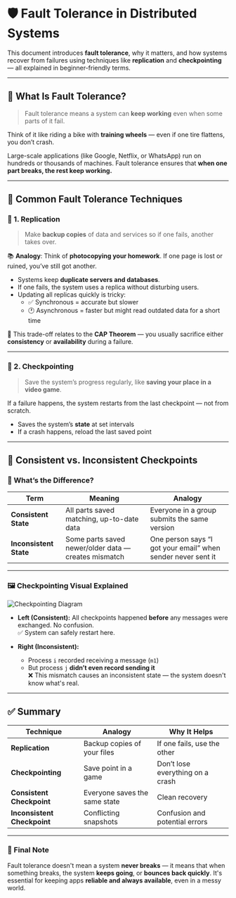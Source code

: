 # 🛡️ Fault Tolerance in Distributed Systems

This document introduces **fault tolerance**, why it matters, and how systems recover from failures using techniques like **replication** and **checkpointing** — all explained in beginner-friendly terms.

---

## 🤔 What Is Fault Tolerance?

> Fault tolerance means a system can **keep working** even when some parts of it fail.

Think of it like riding a bike with **training wheels** — even if one tire flattens, you don’t crash.

Large-scale applications (like Google, Netflix, or WhatsApp) run on hundreds or thousands of machines. Fault tolerance ensures that **when one part breaks, the rest keep working.**

---

## 🧰 Common Fault Tolerance Techniques

### 🔁 1. Replication

> Make **backup copies** of data and services so if one fails, another takes over.

📚 **Analogy**: Think of **photocopying your homework**. If one page is lost or ruined, you’ve still got another.

- Systems keep **duplicate servers and databases**.
- If one fails, the system uses a replica without disturbing users.
- Updating all replicas quickly is tricky:
  - ✅ Synchronous = accurate but slower
  - 🕐 Asynchronous = faster but might read outdated data for a short time

🎯 This trade-off relates to the **CAP Theorem** — you usually sacrifice either **consistency** or **availability** during a failure.

---

### 💾 2. Checkpointing

> Save the system’s progress regularly, like **saving your place in a video game**.

If a failure happens, the system restarts from the last checkpoint — not from scratch.

- Saves the system’s **state** at set intervals
- If a crash happens, reload the last saved point

---

## 🔄 Consistent vs. Inconsistent Checkpoints

### 🧠 What’s the Difference?

| Term                  | Meaning                                                  | Analogy                                       |
|-----------------------|----------------------------------------------------------|-----------------------------------------------|
| **Consistent State**  | All parts saved matching, up-to-date data                | Everyone in a group submits the same version  |
| **Inconsistent State**| Some parts saved newer/older data — creates mismatch     | One person says “I got your email” when sender never sent it |

---

### 🖼️ Checkpointing Visual Explained

![Checkpointing Diagram](path-to-your-image.png)

- **Left (Consistent):** All checkpoints happened **before** any messages were exchanged. No confusion.  
  ✅ System can safely restart here.

- **Right (Inconsistent):**  
  - Process `i` recorded receiving a message (`m1`)  
  - But process `j` **didn’t even record sending it**  
  ❌ This mismatch causes an inconsistent state — the system doesn't know what's real.

---

## ✅ Summary

| Technique         | Analogy                         | Why It Helps                    |
|------------------|----------------------------------|----------------------------------|
| **Replication**     | Backup copies of your files     | If one fails, use the other       |
| **Checkpointing**   | Save point in a game            | Don’t lose everything on a crash |
| **Consistent Checkpoint** | Everyone saves the same state | Clean recovery                    |
| **Inconsistent Checkpoint** | Conflicting snapshots         | Confusion and potential errors    |

---

### 📌 Final Note

Fault tolerance doesn't mean a system **never breaks** — it means that when something breaks, the system **keeps going**, or **bounces back quickly**. It's essential for keeping apps **reliable and always available**, even in a messy world.

